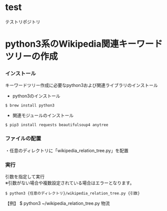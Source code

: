 # test
テストリポジトリ

# python3系のWikipedia関連キーワードツリーの作成

### インストール

キーワードツリー作成に必要なpython3および関連ライブラリのインストール

* python3のインストール
```
$ brew install python3
```
* 関連モジュールのインストール
```
$ pip3 install requests beautifulsoup4 anytree 
```
 
### ファイルの配置
・任意のディレクトリに「wikipedia_relation_tree.py」を配置

### 実行

引数を指定して実行  
※引数がない場合や複数設定されている場合はエラーとなります。

```
$ python3 {任意のディレクトリ}/wikipedia_relation_tree.py {引数}
```
【例】
$ python3 ~/wikipedia_relation_tree.py 物流
